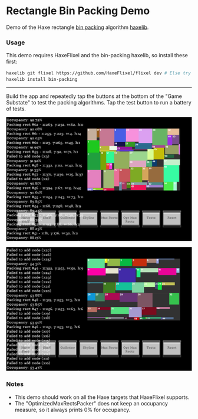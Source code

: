# Rectangle Bin Packing Demo

Demo of the Haxe rectangle [bin packing](https://github.com/Tw1ddle/Rectangle-Bin-Packing) algorithm [haxelib](http://lib.haxe.org/p/bin-packing).

### Usage ###

This demo requires HaxeFlixel and the bin-packing haxelib, so install these first:

```bash
haxelib git flixel https://github.com/HaxeFlixel/flixel dev # Else try stable branch of HaxeFlixel: haxelib install flixel
haxelib install bin-packing
```

------

Build the app and repeatedly tap the buttons at the bottom of the "Game Substate" to test the packing algorithms. Tap the test button to run a battery of tests.

![Screenshot](screenshots/screenshot1.png?raw=true "Bin Packing Algorithm Demo screenshot 1")

![Screenshot](screenshots/screenshot2.png?raw=true "Bin Packing Algorithm Demo screenshot 2")

### Notes ###
* This demo should work on all the Haxe targets that HaxeFlixel supports.
* The "OptimizedMaxRectsPacker" does not keep an occupancy measure, so it always prints 0% for occupancy.